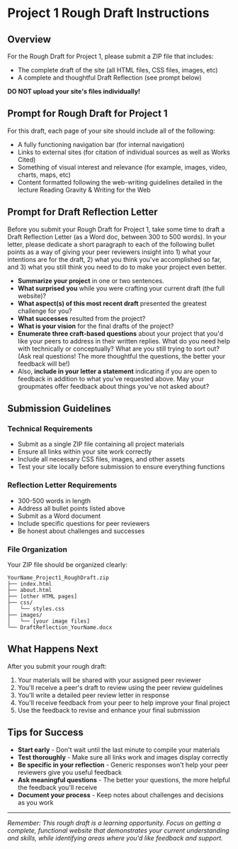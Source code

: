 # Project 1 Rough Draft Instructions

## Overview
For the Rough Draft for Project 1, please submit a ZIP file that includes:
- The complete draft of the site (all HTML files, CSS files, images, etc)
- A complete and thoughtful Draft Reflection (see prompt below)

**DO NOT upload your site's files individually!**

## Prompt for Rough Draft for Project 1
For this draft, each page of your site should include all of the following:
- A fully functioning navigation bar (for internal navigation)
- Links to external sites (for citation of individual sources as well as Works Cited)
- Something of visual interest and relevance (for example, images, video, charts, maps, etc)
- Content formatted following the web-writing guidelines detailed in the lecture Reading Gravity & Writing for the Web

## Prompt for Draft Reflection Letter
Before you submit your Rough Draft for Project 1, take some time to draft a Draft Reflection Letter (as a Word doc, between 300 to 500 words). In your letter, please dedicate a short paragraph to each of the following bullet points as a way of giving your peer reviewers insight into 1) what your intentions are for the draft, 2) what you think you've accomplished so far, and 3) what you still think you need to do to make your project even better.

- **Summarize your project** in one or two sentences.
- **What surprised you** while you were crafting your current draft (the full website)?
- **What aspect(s) of this most recent draft** presented the greatest challenge for you?
- **What successes** resulted from the project?
- **What is your vision** for the final drafts of the project?
- **Enumerate three craft-based questions** about your project that you'd like your peers to address in their written replies. What do you need help with technically or conceptually? What are you still trying to sort out? (Ask real questions! The more thoughtful the questions, the better your feedback will be!)
- Also, **include in your letter a statement** indicating if you are open to feedback in addition to what you've requested above. May your groupmates offer feedback about things you've not asked about?

## Submission Guidelines

### Technical Requirements
- Submit as a single ZIP file containing all project materials
- Ensure all links within your site work correctly
- Include all necessary CSS files, images, and other assets
- Test your site locally before submission to ensure everything functions

### Reflection Letter Requirements
- 300-500 words in length
- Address all bullet points listed above
- Submit as a Word document
- Include specific questions for peer reviewers
- Be honest about challenges and successes

### File Organization
Your ZIP file should be organized clearly:
```
YourName_Project1_RoughDraft.zip
├── index.html
├── about.html
├── [other HTML pages]
├── css/
│   └── styles.css
├── images/
│   └── [your image files]
└── DraftReflection_YourName.docx
```

## What Happens Next
After you submit your rough draft:
1. Your materials will be shared with your assigned peer reviewer
2. You'll receive a peer's draft to review using the peer review guidelines
3. You'll write a detailed peer review letter in response
4. You'll receive feedback from your peer to help improve your final project
5. Use the feedback to revise and enhance your final submission

## Tips for Success
- **Start early** - Don't wait until the last minute to compile your materials
- **Test thoroughly** - Make sure all links work and images display correctly
- **Be specific in your reflection** - Generic responses won't help your peer reviewers give you useful feedback
- **Ask meaningful questions** - The better your questions, the more helpful the feedback you'll receive
- **Document your process** - Keep notes about challenges and decisions as you work

---
*Remember: This rough draft is a learning opportunity. Focus on getting a complete, functional website that demonstrates your current understanding and skills, while identifying areas where you'd like feedback and support.*
